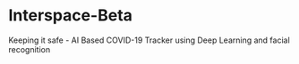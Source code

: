 # Interspace-Beta
Keeping it safe - AI Based COVID-19 Tracker using Deep Learning and facial recognition
